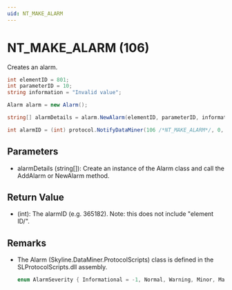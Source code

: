 ```yaml
---
uid: NT_MAKE_ALARM
---
```


# NT_MAKE_ALARM (106)

Creates an alarm.

```csharp
int elementID = 801;
int parameterID = 10;
string information = "Invalid value";

Alarm alarm = new Alarm();

string[] alarmDetails = alarm.NewAlarm(elementID, parameterID, information, AlarmSeverity.WARNING.ToString());

int alarmID = (int) protocol.NotifyDataMiner(106 /*NT_MAKE_ALARM*/, 0, alarmDetails);
```

## Parameters

- alarmDetails (string[]): Create an instance of the Alarm class and call the AddAlarm or NewAlarm method.

## Return Value

- (int): The alarmID (e.g. 365182). Note: this does not include "element ID/".

## Remarks

- The Alarm (Skyline.DataMiner.ProtocolScripts) class is defined in the SLProtocolScripts.dll assembly.

  ```csharp
  enum AlarmSeverity { Informational = -1, Normal, Warning, Minor, Major, Critical };
  ```
